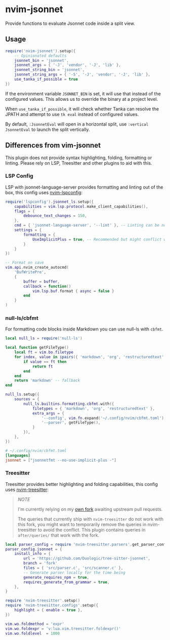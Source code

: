 # nvim-jsonnet

Provide functions to evaluate Jsonnet code inside a split view.

## Usage

```lua
require('nvim-jsonnet').setup({
    -- Opinionated defaults
    jsonnet_bin = 'jsonnet',
    jsonnet_args = { '-J', 'vendor', '-J', 'lib' },
    jsonnet_string_bin = 'jsonnet',
    jsonnet_string_args = { '-S', '-J', 'vendor', '-J', 'lib' },
    use_tanka_if_possible = true
})
```

If the environment variable `JSONNET_BIN` is set, it will use that instead of the configured values. This allows us to override the binary at a project level.

When `use_tanka_if_possible`, it will check whether Tanka can resolve the JPATH and attempt to use `tk eval` instead of configured values.

By default, `:JsonnetEval` will open in a horizontal split, use `:vertical JsonnetEval` to launch the split vertically.

## Differences from vim-jsonnet

This plugin does not provide syntax highlighting, folding, formatting or linting. Please rely on LSP, Treesitter and other plugins to aid with this.

### LSP Config

LSP with jsonnet-language-server provides formatting and linting out of the box, this config uses [nvim-lspconfig](https://github.com/neovim/nvim-lspconfig/):

```lua
require('lspconfig').jsonnet_ls.setup({
    capabilities = vim.lsp.protocol.make_client_capabilities(),
    flags = {
        debounce_text_changes = 150,
    },
    cmd = { 'jsonnet-language-server', '--lint' }, -- Linting can be noisy
    settings = {
        formatting = {
            UseImplicitPlus = true, -- Recommended but might conflict with project-level jsonnetfmt settings
        }
    }
})

-- Format on save
vim.api.nvim_create_autocmd(
    'BufWritePre',
    {
        buffer = buffer,
        callback = function()
            vim.lsp.buf.format { async = false }
        end
    }
)
```

### null-ls/cbfmt
 For formatting code blocks inside Markdown you can use null-ls with `cbfmt`.

```lua
local null_ls = require('null-ls')

local function getFileType()
    local ft = vim.bo.filetype
    for index, value in ipairs({ 'markdown', 'org', 'restructuredtext' }) do
        if value == ft then
            return ft
        end
    end
    return 'markdown' -- fallback
end

null_ls.setup({
    sources = {
        null_ls.builtins.formatting.cbfmt.with({
            filetypes = { 'markdown', 'org', 'restructuredtext' },
            extra_args = {
                '--config', vim.fn.expand('~/.config/nvim/cbfmt.toml'),
                '--parser', getFileType(),
            }
        }),
    },
})
```

```toml
# ~/.config/nvim/cbfmt.toml
[languages]
jsonnet = ["jsonnetfmt --no-use-implicit-plus -"]
```

### Treesitter

Treesitter provides better highlighting and folding capabilities, this config uses [nvim-treesitter](https://github.com/nvim-treesitter/nvim-treesitter):

> *NOTE*
>
> I'm currently relying on my [own fork](https://github.com/Duologic/tree-sitter-jsonnet) awaiting upstream pull requests.
>
> The queries that currently ship with `nvim-treesitter` do not work with this fork, you might want to temporarily remove the queries in nvim-treesitter to avoid the conflict. This plugin contains queries in `after/queries/` that work with the fork.

```lua
local parser_config = require 'nvim-treesitter.parsers'.get_parser_configs()
parser_config.jsonnet = {
    install_info = {
        url = 'https://github.com/Duologic/tree-sitter-jsonnet',
        branch = 'fork'
        files = { 'src/parser.c', 'src/scanner.c' },
        -- Generate parser locally for the time being
        generate_requires_npm = true,
        requires_generate_from_grammar = true,
    },
}

require 'nvim-treesitter'.setup()
require 'nvim-treesitter.configs'.setup({
    highlight = { enable = true },
})

vim.wo.foldmethod = 'expr'
vim.wo.foldexpr = 'v:lua.vim.treesitter.foldexpr()'
vim.wo.foldlevel  = 1000
```
